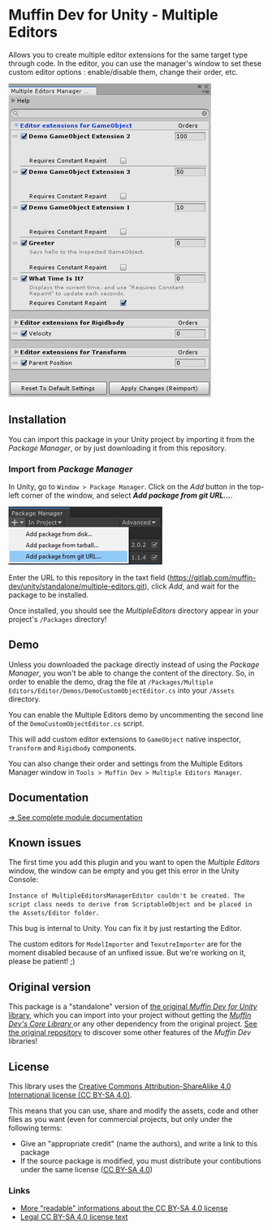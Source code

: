 # Muffin Dev for Unity - Multiple Editors

Allows you to create multiple editor extensions for the same target type through code. In the editor, you can use the manager's window to set these custom editor options : enable/disable them, change their order, etc.

![Preview of the Multiple Editors Manager window](./Documentation~/Images/multiple-editors-manager-window.png)

## Installation

You can import this package in your Unity project by importing it from the *Package Manager*, or by just downloading it from this repository.

### Import from *Package Manager*

In Unity, go to `Window > Package Manager`. Click on the *Add* button in the top-left corner of the window, and select ***Add package from git URL...***.

![*Add package from git URL...* menu](./Documentation~/Images/import-git-url.jpg)

Enter the URL to this repository in the taxt field (https://gitlab.com/muffin-dev/unity/standalone/multiple-editors.git), click *Add*, and wait for the package to be installed.

Once installed, you should see the *MultipleEditors* directory appear in your project's `/Packages` directory!

## Demo

Unless you downloaded the package directly instead of using the *Package Manager*, you won't be able to change the content of the directory. So, in order to enable the demo, drag the file at `/Packages/Multiple Editors/Editor/Demos/DemoCustomObjectEditor.cs` into your `/Assets` directory.

You can enable the Multiple Editors demo by uncommenting the second line of the `DemoCustomObjectEditor.cs` script.

This will add custom editor extensions to `GameObject` native inspector, `Transform` and `Rigidbody` components.

You can also change their order and settings from the Multiple Editors Manager window in `Tools > Muffin Dev > Multiple Editors Manager`.

## Documentation

[=> See complete module documentation](./Documentation~/README.md)

## Known issues

The first time you add this plugin and you want to open the *Multiple Editors* window, the window can be empty and you get this error in the Unity Console:

`Instance of MultipleEditorsManagerEditor couldn't be created. The script class needs to derive from ScriptableObject and be placed in the Assets/Editor folder.`

This bug is internal to Unity. You can fix it by just restarting the Editor.

The custom editors for `ModelImporter` and `TexutreImporter` are for the moment disabled because of an unfixed issue. But we're working on it, please be patient! ;)

## Original version

This package is a "standalone" version of [the original *Muffin Dev for Unity* library](https://gitlab.com/muffin-dev/unity), which you can import into your project without getting the [*Muffin Dev's Core Library* ](https://gitlab.com/muffin-dev/unity/open-source/core-library) or any other dependency from the original project. [See the original repository](https://gitlab.com/muffin-dev/unity) to discover some other features of the *Muffin Dev* libraries!

## License

This library uses the [Creative Commons Attribution-ShareAlike 4.0 International license (CC BY-SA 4.0)](https://creativecommons.org/licenses/by-sa/4.0/legalcode).

This means that you can use, share and modify the assets, code and other files as you want (even for commercial projects, but only under the following terms:

- Give an "appropriate credit" (name the authors), and write a link to this package
- If the source package is modified, you must distribute your contibutions under the same license ([CC BY-SA 4.0](https://creativecommons.org/licenses/by-sa/4.0/legalcode))

### Links

- [More "readable" informations about the CC BY-SA 4.0 license](https://creativecommons.org/licenses/by-sa/4.0)
- [Legal CC BY-SA 4.0 license text](https://creativecommons.org/licenses/by-sa/4.0/legalcode)